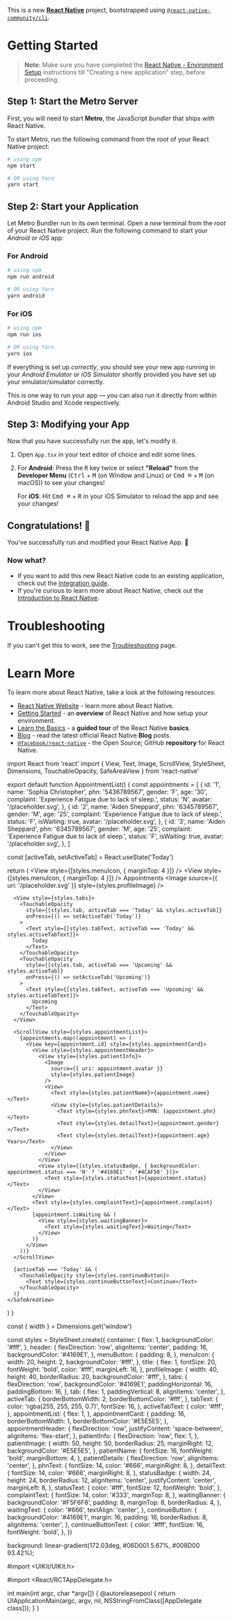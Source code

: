 This is a new [**React Native**](https://reactnative.dev) project, bootstrapped using [`@react-native-community/cli`](https://github.com/react-native-community/cli).

# Getting Started

>**Note**: Make sure you have completed the [React Native - Environment Setup](https://reactnative.dev/docs/environment-setup) instructions till "Creating a new application" step, before proceeding.

## Step 1: Start the Metro Server

First, you will need to start **Metro**, the JavaScript _bundler_ that ships _with_ React Native.

To start Metro, run the following command from the _root_ of your React Native project:

```bash
# using npm
npm start

# OR using Yarn
yarn start
```

## Step 2: Start your Application

Let Metro Bundler run in its _own_ terminal. Open a _new_ terminal from the _root_ of your React Native project. Run the following command to start your _Android_ or _iOS_ app:

### For Android

```bash
# using npm
npm run android

# OR using Yarn
yarn android
```

### For iOS

```bash
# using npm
npm run ios

# OR using Yarn
yarn ios
```

If everything is set up _correctly_, you should see your new app running in your _Android Emulator_ or _iOS Simulator_ shortly provided you have set up your emulator/simulator correctly.

This is one way to run your app — you can also run it directly from within Android Studio and Xcode respectively.

## Step 3: Modifying your App

Now that you have successfully run the app, let's modify it.

1. Open `App.tsx` in your text editor of choice and edit some lines.
2. For **Android**: Press the <kbd>R</kbd> key twice or select **"Reload"** from the **Developer Menu** (<kbd>Ctrl</kbd> + <kbd>M</kbd> (on Window and Linux) or <kbd>Cmd ⌘</kbd> + <kbd>M</kbd> (on macOS)) to see your changes!

   For **iOS**: Hit <kbd>Cmd ⌘</kbd> + <kbd>R</kbd> in your iOS Simulator to reload the app and see your changes!

## Congratulations! :tada:

You've successfully run and modified your React Native App. :partying_face:

### Now what?

- If you want to add this new React Native code to an existing application, check out the [Integration guide](https://reactnative.dev/docs/integration-with-existing-apps).
- If you're curious to learn more about React Native, check out the [Introduction to React Native](https://reactnative.dev/docs/getting-started).

# Troubleshooting

If you can't get this to work, see the [Troubleshooting](https://reactnative.dev/docs/troubleshooting) page.

# Learn More

To learn more about React Native, take a look at the following resources:

- [React Native Website](https://reactnative.dev) - learn more about React Native.
- [Getting Started](https://reactnative.dev/docs/environment-setup) - an **overview** of React Native and how setup your environment.
- [Learn the Basics](https://reactnative.dev/docs/getting-started) - a **guided tour** of the React Native **basics**.
- [Blog](https://reactnative.dev/blog) - read the latest official React Native **Blog** posts.
- [`@facebook/react-native`](https://github.com/facebook/react-native) - the Open Source; GitHub **repository** for React Native.





import React from 'react'
import { View, Text, Image, ScrollView, StyleSheet, Dimensions, TouchableOpacity, SafeAreaView } from 'react-native'

export default function AppointmentList() {
  const appointments = [
    {
      id: '1',
      name: 'Sophia Christopher',
      phn: '5436789567',
      gender: 'F',
      age: '30',
      complaint: 'Experience Fatigue due to lack of sleep.',
      status: 'N',
      avatar: '/placeholder.svg',
    },
    {
      id: '2',
      name: 'Aiden Sheppard',
      phn: '6345789567',
      gender: 'M',
      age: '25',
      complaint: 'Experience Fatigue due to lack of sleep.',
      status: 'F',
      isWaiting: true,
      avatar: '/placeholder.svg',
    },
    {
      id: '3',
      name: 'Aiden Sheppard',
      phn: '6345789567',
      gender: 'M',
      age: '25',
      complaint: 'Experience Fatigue due to lack of sleep.',
      status: 'F',
      isWaiting: true,
      avatar: '/placeholder.svg',
    },
  ]

  const [activeTab, setActiveTab] = React.useState('Today')

  return (
    <SafeAreaView style={styles.container}>
      <View style={styles.header}>
        <TouchableOpacity style={styles.menuButton}>
          <View style={styles.menuIcon} />
          <View style={[styles.menuIcon, { marginTop: 4 }]} />
          <View style={[styles.menuIcon, { marginTop: 4 }]} />
        </TouchableOpacity>
        <Text style={styles.title}>Appointments</Text>
        <Image
          source={{ uri: '/placeholder.svg' }}
          style={styles.profileImage}
        />
      </View>

      <View style={styles.tabs}>
        <TouchableOpacity
          style={[styles.tab, activeTab === 'Today' && styles.activeTab]}
          onPress={() => setActiveTab('Today')}
        >
          <Text style={[styles.tabText, activeTab === 'Today' && styles.activeTabText]}>
            Today
          </Text>
        </TouchableOpacity>
        <TouchableOpacity
          style={[styles.tab, activeTab === 'Upcoming' && styles.activeTab]}
          onPress={() => setActiveTab('Upcoming')}
        >
          <Text style={[styles.tabText, activeTab === 'Upcoming' && styles.activeTabText]}>
            Upcoming
          </Text>
        </TouchableOpacity>
      </View>

      <ScrollView style={styles.appointmentList}>
        {appointments.map((appointment) => (
          <View key={appointment.id} style={styles.appointmentCard}>
            <View style={styles.appointmentHeader}>
              <View style={styles.patientInfo}>
                <Image
                  source={{ uri: appointment.avatar }}
                  style={styles.patientImage}
                />
                <View>
                  <Text style={styles.patientName}>{appointment.name}</Text>
                  <View style={styles.patientDetails}>
                    <Text style={styles.phnText}>PHN: {appointment.phn}</Text>
                    <Text style={styles.detailText}>{appointment.gender}</Text>
                    <Text style={styles.detailText}>{appointment.age} Years</Text>
                  </View>
                </View>
              </View>
              <View style={[styles.statusBadge, { backgroundColor: appointment.status === 'N' ? '#4169E1' : '#4CAF50' }]}>
                <Text style={styles.statusText}>{appointment.status}</Text>
              </View>
            </View>
            <Text style={styles.complaintText}>{appointment.complaint}</Text>
            {appointment.isWaiting && (
              <View style={styles.waitingBanner}>
                <Text style={styles.waitingText}>Waiting</Text>
              </View>
            )}
          </View>
        ))}
      </ScrollView>

      {activeTab === 'Today' && (
        <TouchableOpacity style={styles.continueButton}>
          <Text style={styles.continueButtonText}>Continue</Text>
        </TouchableOpacity>
      )}
    </SafeAreaView>
  )
}

const { width } = Dimensions.get('window')

const styles = StyleSheet.create({
  container: {
    flex: 1,
    backgroundColor: '#fff',
  },
  header: {
    flexDirection: 'row',
    alignItems: 'center',
    padding: 16,
    backgroundColor: '#4169E1',
  },
  menuButton: {
    padding: 8,
  },
  menuIcon: {
    width: 20,
    height: 2,
    backgroundColor: '#fff',
  },
  title: {
    flex: 1,
    fontSize: 20,
    fontWeight: 'bold',
    color: '#fff',
    marginLeft: 16,
  },
  profileImage: {
    width: 40,
    height: 40,
    borderRadius: 20,
    backgroundColor: '#fff',
  },
  tabs: {
    flexDirection: 'row',
    backgroundColor: '#4169E1',
    paddingHorizontal: 16,
    paddingBottom: 16,
  },
  tab: {
    flex: 1,
    paddingVertical: 8,
    alignItems: 'center',
  },
  activeTab: {
    borderBottomWidth: 2,
    borderBottomColor: '#fff',
  },
  tabText: {
    color: 'rgba(255, 255, 255, 0.7)',
    fontSize: 16,
  },
  activeTabText: {
    color: '#fff',
  },
  appointmentList: {
    flex: 1,
  },
  appointmentCard: {
    padding: 16,
    borderBottomWidth: 1,
    borderBottomColor: '#E5E5E5',
  },
  appointmentHeader: {
    flexDirection: 'row',
    justifyContent: 'space-between',
    alignItems: 'flex-start',
  },
  patientInfo: {
    flexDirection: 'row',
    flex: 1,
  },
  patientImage: {
    width: 50,
    height: 50,
    borderRadius: 25,
    marginRight: 12,
    backgroundColor: '#E5E5E5',
  },
  patientName: {
    fontSize: 16,
    fontWeight: 'bold',
    marginBottom: 4,
  },
  patientDetails: {
    flexDirection: 'row',
    alignItems: 'center',
  },
  phnText: {
    fontSize: 14,
    color: '#666',
    marginRight: 8,
  },
  detailText: {
    fontSize: 14,
    color: '#666',
    marginRight: 8,
  },
  statusBadge: {
    width: 24,
    height: 24,
    borderRadius: 12,
    alignItems: 'center',
    justifyContent: 'center',
    marginLeft: 8,
  },
  statusText: {
    color: '#fff',
    fontSize: 12,
    fontWeight: 'bold',
  },
  complaintText: {
    fontSize: 14,
    color: '#333',
    marginTop: 8,
  },
  waitingBanner: {
    backgroundColor: '#F5F6F8',
    padding: 8,
    marginTop: 8,
    borderRadius: 4,
  },
  waitingText: {
    color: '#666',
    textAlign: 'center',
  },
  continueButton: {
    backgroundColor: '#4169E1',
    margin: 16,
    padding: 16,
    borderRadius: 8,
    alignItems: 'center',
  },
  continueButtonText: {
    color: '#fff',
    fontSize: 16,
    fontWeight: 'bold',
  },
})



background: linear-gradient(172.03deg, #06D001 5.67%, #008D00 93.42%);



#import <UIKit/UIKit.h>

#import <React/RCTAppDelegate.h>


int main(int argc, char *argv[])
{
  @autoreleasepool {
    return UIApplicationMain(argc, argv, nil, NSStringFromClass([AppDelegate class]));
  }
}
              












